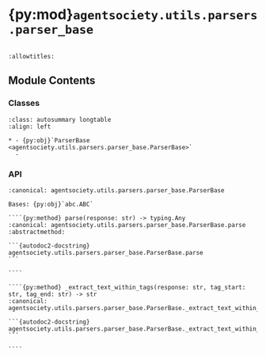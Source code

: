 # {py:mod}`agentsociety.utils.parsers.parser_base`

```{py:module} agentsociety.utils.parsers.parser_base
```

```{autodoc2-docstring} agentsociety.utils.parsers.parser_base
:allowtitles:
```

## Module Contents

### Classes

````{list-table}
:class: autosummary longtable
:align: left

* - {py:obj}`ParserBase <agentsociety.utils.parsers.parser_base.ParserBase>`
  -
````

### API

`````{py:class} ParserBase()
:canonical: agentsociety.utils.parsers.parser_base.ParserBase

Bases: {py:obj}`abc.ABC`

````{py:method} parse(response: str) -> typing.Any
:canonical: agentsociety.utils.parsers.parser_base.ParserBase.parse
:abstractmethod:

```{autodoc2-docstring} agentsociety.utils.parsers.parser_base.ParserBase.parse
```

````

````{py:method} _extract_text_within_tags(response: str, tag_start: str, tag_end: str) -> str
:canonical: agentsociety.utils.parsers.parser_base.ParserBase._extract_text_within_tags

```{autodoc2-docstring} agentsociety.utils.parsers.parser_base.ParserBase._extract_text_within_tags
```

````

`````
